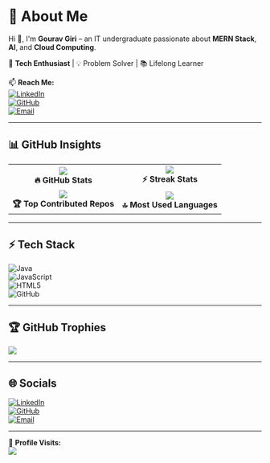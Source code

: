 # 💫 About Me  
Hi 👋, I'm **Gourav Giri** – an IT undergraduate passionate about **MERN Stack**, **AI**, and **Cloud Computing**.  

🚀 **Tech Enthusiast** | 💡 Problem Solver | 📚 Lifelong Learner  

📫 **Reach Me:**  
[![LinkedIn](https://img.shields.io/badge/LinkedIn-%230077B5.svg?logo=linkedin&logoColor=white)](https://linkedin.com/in/gouravgiri2004)  
[![GitHub](https://img.shields.io/badge/GitHub-%23121011.svg?logo=github&logoColor=white)](https://github.com/gouravgithub7710)  
[![Email](https://img.shields.io/badge/Email-D14836?logo=gmail&logoColor=white)](mailto:gouravgiri2004@gmail.com)  

---

## 📊 GitHub Insights  

<table>
  <tr>
    <td align="center">
      <img src="https://github-readme-stats.vercel.app/api?username=gouravgithub7710&theme=radical&hide_border=true&show_icons=true" />
      <br><b>🔥 GitHub Stats</b>
    </td>
    <td align="center">
      <img src="https://nirzak-streak-stats.vercel.app/?user=gouravgithub7710&theme=radical&hide_border=true" />
      <br><b>⚡ Streak Stats</b>
    </td>
  </tr>
  <tr>
    <td align="center">
      <img src="https://github-contributor-stats.vercel.app/api?username=gouravgithub7710&limit=5&theme=radical&combine_all_yearly_contributions=true" />
      <br><b>🏆 Top Contributed Repos</b>
    </td>
    <td align="center">
      <img src="https://github-readme-stats.vercel.app/api/top-langs/?username=gouravgithub7710&theme=radical&hide_border=true&layout=compact" />
      <br><b>🔝 Most Used Languages</b>
    </td>
  </tr>
</table>

---

## ⚡ Tech Stack  
![Java](https://img.shields.io/badge/java-%23ED8B00.svg?style=for-the-badge&logo=openjdk&logoColor=white)  
![JavaScript](https://img.shields.io/badge/javascript-%23323330.svg?style=for-the-badge&logo=javascript&logoColor=%23F7DF1E)  
![HTML5](https://img.shields.io/badge/html5-%23E34F26.svg?style=for-the-badge&logo=html5&logoColor=white)  
![GitHub](https://img.shields.io/badge/github-%23121011.svg?style=for-the-badge&logo=github&logoColor=white)  

---

## 🏆 GitHub Trophies  
![](https://github-profile-trophy.vercel.app/?username=gouravgithub7710&theme=radical&margin-w=10&no-bg=true&no-frame=true)  

---

## 🌐 Socials  
[![LinkedIn](https://img.shields.io/badge/LinkedIn-%230077B5.svg?logo=linkedin&logoColor=white)](https://linkedin.com/in/gouravgiri2004)  
[![GitHub](https://img.shields.io/badge/GitHub-%23121011.svg?logo=github&logoColor=white)](https://github.com/gouravgithub7710)  
[![Email](https://img.shields.io/badge/Email-D14836?logo=gmail&logoColor=white)](mailto:gouravgiri2004@gmail.com)  

---

🔹 **Profile Visits:**  
[![](https://visitcount.itsvg.in/api?id=gouravgithub7710&icon=5&color=6)](https://visitcount.itsvg.in)  

<!-- Inspired by minimal yet structured profiles -->
